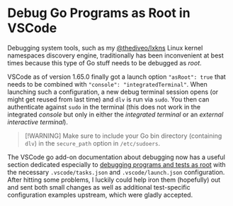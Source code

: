 # Debug Go Programs as Root in VSCode

Debugging system tools, such as my
[@thediveo/lxkns](https://github.com/thediveo/lxkns) Linux kernel namespaces
discovery engine, traditionally has been inconvenient at best times because
this type of Go stuff needs to be debugged as _root_.

VSCode as of version 1.65.0 finally got a launch option `"asRoot":
true` that needs to be combined with `"console": "integratedTerminal"`. When
launching such a configuration, a new debug terminal session opens (or might get
reused from last time) and `dlv` is run via `sudo`. You then can authenticate
against `sudo` in the terminal (this does not work in the integrated _console_
but only in either the _integrated terminal_ or an _external interactive
terminal_).

> [!WARNING] Make sure to include your Go bin directory (containing `dlv`) in
> the `secure_path` option in `/etc/sudoers`.

The VSCode go add-on documentation about debugging now has a useful section
dedicated especially to
[debugging programs and tests as root](https://github.com/golang/vscode-go/blob/master/docs/debugging.md#debugging-programs-and-tests-as-root)
with the necessary `.vscode/tasks.json` and `.vscode/launch.json` configuration.
After hitting some problems, I luckily could help iron them (hopefully) out and
sent both small changes as well as additional test-specific configuration examples
upstream, which were gladly accepted.
